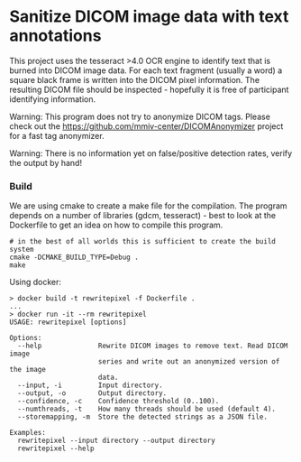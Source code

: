 # Sanitize DICOM image data with text annotations

This project uses the tesseract >4.0 OCR engine to identify text that is burned into DICOM image data. For each text fragment (usually a word) a square black frame is written into the DICOM pixel information. The resulting DICOM file should be inspected - hopefully it is free of participant identifying information.

Warning: This program does not try to anonymize DICOM tags. Please check out the https://github.com/mmiv-center/DICOMAnonymizer project for a fast tag anonymizer.

Warning: There is no information yet on false/positive detection rates, verify the output by hand!

### Build

We are using cmake to create a make file for the compilation. The program depends on a number of libraries (gdcm, tesseract) - best to look at the Dockerfile to get an idea on how to compile this program.

```
# in the best of all worlds this is sufficient to create the build system
cmake -DCMAKE_BUILD_TYPE=Debug .
make
```

Using docker:
```
> docker build -t rewritepixel -f Dockerfile .
...
> docker run -it --rm rewritepixel 
USAGE: rewritepixel [options]

Options:
  --help              Rewrite DICOM images to remove text. Read DICOM image
                      series and write out an anonymized version of the image
                      data.
  --input, -i         Input directory.
  --output, -o        Output directory.
  --confidence, -c    Confidence threshold (0..100).
  --numthreads, -t    How many threads should be used (default 4).
  --storemapping, -m  Store the detected strings as a JSON file.

Examples:
  rewritepixel --input directory --output directory
  rewritepixel --help
```
